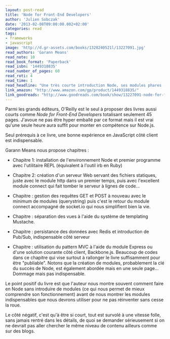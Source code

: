 ```yaml
---
layout: post-read
title: 'Node for Front-End Developers'
author: 'Julien Sobczak'
date: '2013-02-08T09:00:00.002+02:00'
categories: read
tags:
- frameworks
- javascript
image: 'http://d.gr-assets.com/books/1328240521l/13227091.jpg'
read_authors: 'Garann Means'
read_note: 10
read_book_format: 'Paperback'
read_isbn: '1449318835'
read_number_of_pages: 60
read_roti: 4
read_time: 1
read_headline: "Une très courte introduction Node, ses modules phares (Connect, Socket.io, Express) ou encore des frameworks/librairies (Redis, Jade, Require.JS, Backbone). Le tout en 45 pages... Peu convaincant."
link_amazon: "http://www.amazon.com/gp/product/1449318835/"
link_goodreads: "http://www.goodreads.com/book/show/13227091-node-for-front-end-developers"
---
```



Parmi les grands éditeurs, O'Reilly est le seul à proposer des livres aussi courts comme *Node for Front-End Developers* totalisant seulement 45 pages. J'avoue ne pas être hyper emballé par ce format mais il est vrai qu'une seule heure aura suffit pour monter en compétence sur Node.js.

Seul prérequis à ce livre, une bonne expérience en JavaScript côté client est indispensable.

Garann Means nous propose chapitres :

- Chapitre 1: installation de l'environnement Node et premier programme avec l'utilitaire REPL (équivalent à l'outil irb en Ruby)

- Chapitre 2: création d'un serveur Web servant des fichiers statiques, juste avec le module http dans un premier temps, puis avec l'excellent module connect qui fait tomber le serveur à lignes de code...

- Chapitre : gestion des requêtes GET et POST à nouveau avec le minimum de modules (querystring) puis c'est le retour du module connect accompagné de socket.io qui nous simplifient bien la vie.

- Chapitre : séparation des vues à l'aide du système de templating Mustache.

- Chapitre : persistance des données avec Redis et introduction de Pub/Sub, indispensable côté serveur

- Chapitre : utilisation du pattern MVC à l'aide du module Express ou d'une solution courante côté client, Backbone.js. Beaucoup de codes dans ce chapitre qui vise surtout à rallonger le livre suffisamment pour être "publiable". Notons que la création de modules, probablement la clé du succès de Node, est également abordée mais en une seule page... Dommage mais pas indispensable.

Le point positif du livre est que l'auteur nous montre souvent comment faire en Node sans introduire de modules (ce qui nous permet de mieux comprendre son fonctionnement) avant de nous montrer les modules indispensables que nous devrons utiliser pour ne pas réinventer sans cesse la roue.

Le côté négatif, c'est qu'à être si court, tout est survolé à une vitesse folle, sans jamais rentré dans les détails, de quoi se demander sérieusement si on ne devrait pas aller chercher le même niveau de contenu ailleurs comme sur des blogs.

